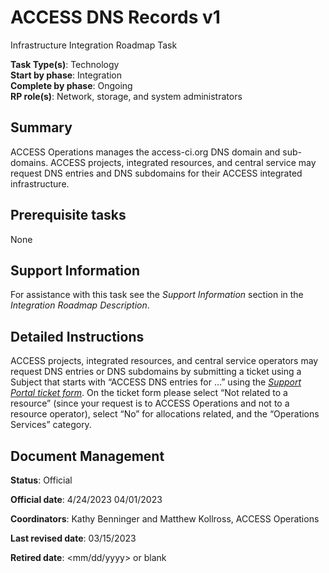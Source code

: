 # ACCESS DNS Records v1

Infrastructure Integration Roadmap Task

**Task Type(s)**: Technology  
**Start by phase**: Integration  
**Complete by phase**: Ongoing  
**RP role(s)**: Network, storage, and system administrators

## Summary

ACCESS Operations manages the access-ci.org DNS domain and sub-domains. ACCESS projects, integrated resources, and central service may request DNS entries and DNS subdomains for their ACCESS integrated infrastructure.

## Prerequisite tasks

None

## Support Information

For assistance with this task see the *Support Information* section in the *Integration Roadmap Description*.

## Detailed Instructions

ACCESS projects, integrated resources, and central service operators may request DNS entries or DNS subdomains by submitting a ticket using a Subject that starts with “ACCESS DNS entries for …” using the [*Support Portal ticket form*](https://support.access-ci.org/open-a-ticket). On the ticket form please select “Not related to a resource” (since your request is to ACCESS Operations and not to a resource operator), select “No” for allocations related, and the “Operations Services” category.

## Document Management

**Status**: Official

**Official date**: 4/24/2023 04/01/2023

**Coordinators**: Kathy Benninger and Matthew Kollross, ACCESS Operations

**Last revised date**: 03/15/2023

**Retired date**: \<mm/dd/yyyy\> or blank
